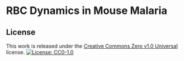 # RBC Dynamics in Mouse Malaria

## License
This work is released under the [Creative Commons Zero v1.0 Universal](http://creativecommons.org/publicdomain/zero/1.0/) license.
[![License: CC0-1.0](https://licensebuttons.net/l/zero/1.0/80x15.png)](http://creativecommons.org/publicdomain/zero/1.0/)
